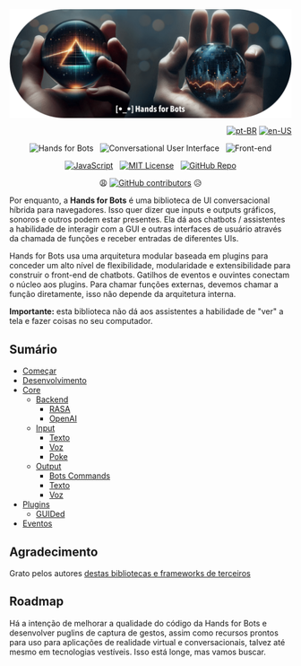 <div align="center"><img src="../hands-for-bots-cover.png" alt="[•_•] Hands for Bots" style="max-width: 100%;width: 700px;margin: auto;display: block;"></div>

<div align="right">

[![pt-BR](https://img.shields.io/badge/pt-BR-white)](./README.md)
[![en-US](https://img.shields.io/badge/en-US-white)](../../README.md)

</div>

<div align="center">

![Hands for Bots](https://img.shields.io/badge/[•__•]-Hands_for_Bots-purple?style=social) &nbsp; ![Conversational User Interface](https://img.shields.io/badge/🗣-Conversational_UI-purple?style=social) &nbsp; ![Front-end](https://img.shields.io/badge/📺-Front_end-purple?style=social)

[![JavaScript](https://img.shields.io/badge/javascript-%23323330.svg?style=for-the-badge&logo=javascript&logoColor=%23F7DF1E)](https://www.javascript.com) &nbsp; [![MIT License](https://img.shields.io/badge/license-MIT-green?style=for-the-badge&color=%23750014)](../../LICENSE.md) &nbsp; [![GitHub Repo](https://img.shields.io/badge/github-%23323330.svg?style=for-the-badge&logo=github&logoColor=%23FFFFFF)](https://github.com/alexlana/handsforbots)

😩 [![GitHub contributors](https://img.shields.io/github/contributors/alexlana/handsforbots)](https://GitHub.com/alexlana/handsforbots/graphs/contributors/) 😥

</div>

Por enquanto, a **Hands for Bots** é uma biblioteca de UI conversacional híbrida para navegadores. Isso quer dizer que inputs e outputs gráficos, sonoros e outros podem estar presentes. Ela dá aos chatbots / assistentes a habilidade de interagir com a GUI e outras interfaces de usuário através da chamada de funções e receber entradas de diferentes UIs. 

Hands for Bots usa uma arquitetura modular baseada em plugins para conceder um alto nível de flexibilidade, modularidade e extensibilidade para construir o front-end de chatbots. Gatilhos de eventos e ouvintes conectam o núcleo aos plugins. Para chamar funções externas, devemos chamar a função diretamente, isso não depende da arquitetura interna.

**Importante:** esta biblioteca não dá aos assistentes a habilidade de "ver" a tela e fazer coisas no seu computador.

## Sumário

- [Começar](./getstarted.md)
- [Desenvolvimento](./development.md)
- [Core](./core.md)
  - [Backend](./core/backend.md)
	- [RASA](./core/backend/rasa.md)
	- [OpenAI](./core/backend/openai.md)
  - [Input](./core/input.md)
	- [Texto](./core/input/text.md)
	- [Voz](./core/input/voice.md)
	- [Poke](./core/input/poke.md)
  - [Output](./core/output.md)
	- [Bots Commands](./core/output/botscommands.md)
	- [Texto](./core/output/text.md)
	- [Voz](./core/output/voice.md)
- [Plugins](./plugins.md)
  - [GUIDed](./plugins/guided.md)
- [Eventos](./events.md)

## Agradecimento

Grato pelos autores [destas bibliotecas e frameworks de terceiros](./NOTICE.md)

## Roadmap

Há a intenção de melhorar a qualidade do código da Hands for Bots e desenvolver puglins de captura de gestos, assim como recursos prontos para uso para aplicações de realidade virtual e conversacionais, talvez até mesmo em tecnologias vestíveis. Isso está longe, mas vamos buscar.

